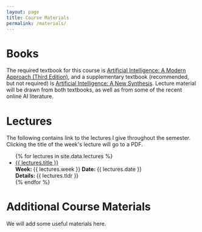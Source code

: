 ```yaml
---
layout: page
title: Course Materials
permalink: /materials/
---
```


# Books
The required textbook for this course is [Artificial Intelligence: A Modern Approach (Third Edition)](http://aima.cs.berkeley.edu/), and a supplementary textbook (recommended, but not required) is [Artificial Intelligence: A New Synthesis](http://www.amazon.com/Artificial-Intelligence-Synthesis-Morgan-Kaufmann/dp/1558604677). Lecture material will be drawn from both textbooks, as well as from some of the recent online AI literature.

# Lectures
The following contains link to the lectures I give throughout the semester. Clicking the title of the week's lecture will go to a PDF.

<!--
embedded in the user's browser, by default. The bottom right icons link to the Github directory for the lecture (<i class="fab fa-github"></i>), the R Markdown document for the lecture (<i class="fab fa-r-project"></i>), and a PDF, embedded on Github, for the lecture (<i class="fas fa-file-pdf"></i>).
-->

<ul id="archive">
	{% for lectures in site.data.lectures %}
	<li class="archiveposturl">
		<span>
			<a href="{{ site.url }}/{{ lectures.dirname }}/{{ lectures.filename }}.pdf">{{ lectures.title }}</a>
		</span>
		<br>
		<span>
			<strong> Week: </strong> {{ lectures.week }}
			<strong> Date: </strong> {{ lectures.date }}
		</span>
		<br>
		<span class = "postlower">
		<strong>
			Details:
		</strong>
			{{ lectures.tldr }}
		</span>
		<strong style="font-size:100%; font-family: 'Titillium Web', sans-serif; float:right">
			<a href="https://github.com/{{ site.githubdir}}/tree/master/{{ lectures.dirname }}">
				<i class="fab fa-github"></i></a>
			&nbsp;&nbsp;
			<a href="https://github.com/{{ site.githubdir}}/tree/master/{{ lectures.dirname }}/{{ lectures.filename}}.Rmd">
				<i class="fab fa-r-project"></i></a>
			&nbsp;&nbsp;
			<a href="https://github.com/{{ site.githubdir}}/blob/master/{{ lectures.dirname }}/{{ lectures.filename}}.pdf">
				<i class="fas fa-file-pdf"></i></a>
		</strong>
	</li>
	{% endfor %}
</ul>

# Additional Course Materials
We will add some useful materials here.
